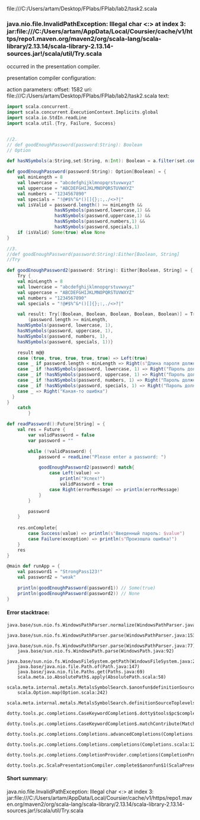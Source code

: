 file:///C:/Users/artam/Desktop/FPlabs/FPlab/lab2/task2.scala
### java.nio.file.InvalidPathException: Illegal char <:> at index 3: jar:file:///C:/Users/artam/AppData/Local/Coursier/cache/v1/https/repo1.maven.org/maven2/org/scala-lang/scala-library/2.13.14/scala-library-2.13.14-sources.jar!/scala/util/Try.scala

occurred in the presentation compiler.

presentation compiler configuration:


action parameters:
offset: 1582
uri: file:///C:/Users/artam/Desktop/FPlabs/FPlab/lab2/task2.scala
text:
```scala
import scala.concurrent._
import scala.concurrent.ExecutionContext.Implicits.global
import scala.io.StdIn.readLine
import scala.util.{Try, Failure, Success}


//2. 
// def goodEnoughPassword(password:String): Boolean
// Option

def hasNSymbols(a:String,set:String, n:Int): Boolean = a.filter(set.contains(_)).length() >= n

def goodEnoughPassword(password:String): Option[Boolean] = {
    val minLength = 8
    val lowercase = "abcdefghijklmnopqrstuvwxyz"
    val uppercase = "ABCDEFGHIJKLMNOPQRSTUVWXYZ"
    val numbers = "1234567890"
    val specials = "!@#$%^&*()[]{};:,./<>?|"
    val isValid = password.length() >= minLength &&
                  hasNSymbols(password,lowercase,1) &&
                  hasNSymbols(password,uppercase,1) &&
                  hasNSymbols(password,numbers,1) &&
                  hasNSymbols(password,specials,1)
    if (isValid) Some(true) else None
}

//3.
//def goodEnoughPassword(password:String):Either[Boolean, String]
//Try

def goodEnoughPassword2(password: String): Either[Boolean, String] = {
    Try {
    val minLength = 8
    val lowercase = "abcdefghijklmnopqrstuvwxyz"
    val uppercase = "ABCDEFGHIJKLMNOPQRSTUVWXYZ"
    val numbers = "1234567890"
    val specials = "!@#$%^&*()[]{};:,./<>?|"

    val result: Try[(Boolean, Boolean, Boolean, Boolean, Boolean)] = Try {
        (password.length >= minLength, 
    hasNSymbols(password, lowercase, 1), 
    hasNSymbols(password, uppercase, 1), 
    hasNSymbols(password, numbers, 1), 
    hasNSymbols(password, specials, 1))}

    result m@@
    case (true, true, true, true, true) => Left(true) 
    case _ if password.length < minLength => Right(s"Длина пароля должна быть не менее $minLength символов")
    case _ if !hasNSymbols(password, lowercase, 1) => Right("Пароль должен содержать хотя бы одну строчную букву")
    case _ if !hasNSymbols(password, uppercase, 1) => Right("Пароль должен содержать хотя бы одну заглавную букву")
    case _ if !hasNSymbols(password, numbers, 1) => Right("Пароль должен содержать хотя бы одну цифру")
    case _ if !hasNSymbols(password, specials, 1) => Right("Пароль должен содержать хотя бы один специальный символ")
    case _ => Right("Какая-то ошибка")
  }
}
    catch 
        }

def readPassword():Future[String] = {
    val res = Future {
        var validPassword = false
        var password = ""

        while (!validPassword) {
            password = readLine("Please enter a password: ")

            goodEnoughPassword2(password) match{
                case Left(value) => 
                    println("Успех!")
                    validPassword = true
                case Right(errorMessage) => println(errorMessage)
            }
        }

        password
    }
    
    res.onComplete{
        case Success(value) => println(s"Введенный пароль: $value")
        case Failure(exception) => println(s"Произошла ошибка!")
    }
    res
}

@main def runApp = {
    val password1 = "StrongPass123!"
    val password2 = "weak"

    println(goodEnoughPassword(password1)) // Some(true)
    println(goodEnoughPassword(password2)) // None
}
```



#### Error stacktrace:

```
java.base/sun.nio.fs.WindowsPathParser.normalize(WindowsPathParser.java:182)
	java.base/sun.nio.fs.WindowsPathParser.parse(WindowsPathParser.java:153)
	java.base/sun.nio.fs.WindowsPathParser.parse(WindowsPathParser.java:77)
	java.base/sun.nio.fs.WindowsPath.parse(WindowsPath.java:92)
	java.base/sun.nio.fs.WindowsFileSystem.getPath(WindowsFileSystem.java:232)
	java.base/java.nio.file.Path.of(Path.java:147)
	java.base/java.nio.file.Paths.get(Paths.java:69)
	scala.meta.io.AbsolutePath$.apply(AbsolutePath.scala:58)
	scala.meta.internal.metals.MetalsSymbolSearch.$anonfun$definitionSourceToplevels$2(MetalsSymbolSearch.scala:70)
	scala.Option.map(Option.scala:242)
	scala.meta.internal.metals.MetalsSymbolSearch.definitionSourceToplevels(MetalsSymbolSearch.scala:69)
	dotty.tools.pc.completions.CaseKeywordCompletion$.dotty$tools$pc$completions$CaseKeywordCompletion$$$sortSubclasses(MatchCaseCompletions.scala:342)
	dotty.tools.pc.completions.CaseKeywordCompletion$.matchContribute(MatchCaseCompletions.scala:292)
	dotty.tools.pc.completions.Completions.advancedCompletions(Completions.scala:348)
	dotty.tools.pc.completions.Completions.completions(Completions.scala:120)
	dotty.tools.pc.completions.CompletionProvider.completions(CompletionProvider.scala:90)
	dotty.tools.pc.ScalaPresentationCompiler.complete$$anonfun$1(ScalaPresentationCompiler.scala:146)
```
#### Short summary: 

java.nio.file.InvalidPathException: Illegal char <:> at index 3: jar:file:///C:/Users/artam/AppData/Local/Coursier/cache/v1/https/repo1.maven.org/maven2/org/scala-lang/scala-library/2.13.14/scala-library-2.13.14-sources.jar!/scala/util/Try.scala